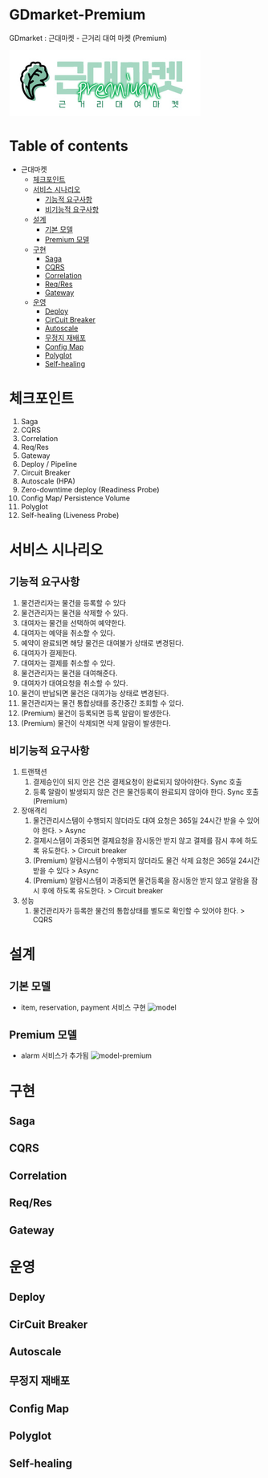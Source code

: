 # GDmarket-Premium
GDmarket : 근대마켓 - 근거리 대여 마켓 (Premium)

![image](./img/logo-prm.jpg)

# Table of contents
- 근대마켓
   - [체크포인트](#체크포인트)
   - [서비스 시나리오](#서비스-시나리오)
        - [기능적 요구사항](#기능적-요구사항)
        - [비기능적 요구사항](#비기능적-요구사항)
   - [설계](#설계)
        - [기본 모델](#기본-모델)
        - [Premium 모델](#Premium-모델)
   - [구현](#구현)
        - [Saga](#Saga)
        - [CQRS](#CQRS)
        - [Correlation](#Correlation)
        - [Req/Res](#Req/Res)
        - [Gateway](#Gateway)
   - [운영](#운영)
      - [Deploy](#Deploy)
      - [CirCuit Breaker](#CirCuit-Breaker)
      - [Autoscale](#Autoscale)
      - [무정지 재배포](#무정지-재배포)
      - [Config Map](#Config-Map)
      - [Polyglot](#Polyglot)
      - [Self-healing](#Self-healing)


# 체크포인트

1. Saga
1. CQRS
1. Correlation
1. Req/Res
1. Gateway
1. Deploy / Pipeline
1. Circuit Breaker
1. Autoscale (HPA)
1. Zero-downtime deploy (Readiness Probe)
1. Config Map/ Persistence Volume
1. Polyglot
1. Self-healing (Liveness Probe)

# 서비스 시나리오

## 기능적 요구사항
1. 물건관리자는 물건을 등록할 수 있다
2. 물건관리자는 물건을 삭제할 수 있다.
3. 대여자는 물건을 선택하여 예약한다.
4. 대여자는 예약을 취소할 수 있다.   
5. 예약이 완료되면 해당 물건은 대여불가 상태로 변경된다.
6. 대여자가 결제한다.
7. 대여자는 결제를 취소할 수 있다.
8. 물건관리자는 물건을 대여해준다.
9. 대여자가 대여요청을 취소할 수 있다.
10. 물건이 반납되면 물건은 대여가능 상태로 변경된다.
11. 물건관리자는 물건 통합상태를 중간중간 조회할 수 있다.
12. (Premium) 물건이 등록되면 등록 알람이 발생한다. 
13. (Premium) 물건이 삭제되면 삭제 알람이 발생한다. 


## 비기능적 요구사항
1. 트랜잭션
    1. 결제승인이 되지 안은 건은 결제요청이 완료되지 않아야한다. Sync 호출
    2. 등록 알람이 발생되지 않은 건은 물건등록이 완료되지 않아야 한다. Sync 호출 (Premium) 
2. 장애격리
    1. 물건관리시스템이 수행되지 않더라도 대여 요청은 365일 24시간 받을 수 있어야 한다. > Async
    2. 결제시스템이 과중되면 결제요청을 잠시동안 받지 않고 결제를 잠시 후에 하도록 유도한다. > Circuit breaker
    3. (Premium) 알람시스템이 수행되지 않더라도 물건 삭제 요청은 365일 24시간 받을 수 있다 > Async
    4. (Premium) 알람시스템이 과중되면 물건등록을 잠시동안 받지 않고 알람을 잠시 후에 하도록 유도한다. > Circuit breaker
3. 성능
    1. 물건관리자가 등록한 물건의 통합상태를 별도로 확인할 수 있어야 한다. > CQRS


# 설계

## 기본 모델
* item, reservation, payment 서비스 구현
![model](https://user-images.githubusercontent.com/26623768/106826542-75c1e380-66ca-11eb-9ab5-12cabcdac6fa.png)

## Premium 모델
* alarm 서비스가 추가됨
![model-premium](https://user-images.githubusercontent.com/26623768/106826521-6b9fe500-66ca-11eb-9fd2-657d3f9ac2c0.png)


# 구현

## Saga

## CQRS

## Correlation

## Req/Res

## Gateway


# 운영

## Deploy

## CirCuit Breaker

## Autoscale

## 무정지 재배포

## Config Map

## Polyglot

## Self-healing
